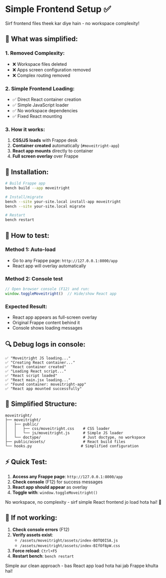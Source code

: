 # Simple Frontend Setup ✅

Sirf frontend files theek kar diye hain - no workspace complexity!

## 🔧 What was simplified:

### 1. **Removed Complexity:**
- ❌ Workspace files deleted
- ❌ Apps screen configuration removed  
- ❌ Complex routing removed

### 2. **Simple Frontend Loading:**
- ✅ Direct React container creation
- ✅ Simple JavaScript loader
- ✅ No workspace dependencies
- ✅ Fixed React mounting

### 3. **How it works:**
1. **CSS/JS loads** with Frappe desk
2. **Container created** automatically (`#moveitright-app`)
3. **React app mounts** directly to container
4. **Full screen overlay** over Frappe

## 🚀 Installation:

```bash
# Build Frappe app
bench build --app moveitright

# Install/migrate
bench --site your-site.local install-app moveitright
bench --site your-site.local migrate

# Restart
bench restart
```

## 🎯 How to test:

### **Method 1: Auto-load**
- Go to any Frappe page: `http://127.0.0.1:8000/app`
- React app will overlay automatically

### **Method 2: Console test**
```javascript
// Open browser console (F12) and run:
window.toggleMoveitright()  // Hide/show React app
```

### **Expected Result:**
- React app appears as full-screen overlay
- Original Frappe content behind it
- Console shows loading messages

## 🔍 Debug logs in console:

```
✅ "Moveitright JS loading..."
✅ "Creating React container..."
✅ "React container created"
✅ "Loading React script..."
✅ "React script loaded"
✅ "React main.jsx loading..."
✅ "Found container: moveitright-app"
✅ "React app mounted successfully"
```

## 📁 Simplified Structure:

```
moveitright/
├── moveitright/
│   ├── public/
│   │   ├── css/moveitright.css    # CSS loader
│   │   └── js/moveitright.js      # Simple JS loader
│   └── doctype/                   # Just doctype, no workspace
├── public/assets/                 # React build files
└── hooks.py                      # Simplified configuration
```

## ⚡ Quick Test:

1. **Access any Frappe page**: `http://127.0.0.1:8000/app`
2. **Check console** (F12) for success messages
3. **React app should appear** as overlay
4. **Toggle with**: `window.toggleMoveitright()`

No workspace, no complexity - sirf simple React frontend jo load hota hai! 🎉

## 🐛 If not working:

1. **Check console errors** (F12)
2. **Verify assets exist**:
   - `/assets/moveitright/assets/index-BOTQ0ISA.js`
   - `/assets/moveitright/assets/index-BIfOf8pW.css`
3. **Force reload**: `Ctrl+F5`
4. **Restart bench**: `bench restart`

Simple aur clean approach - bas React app load hota hai jab Frappe khulta hai!
